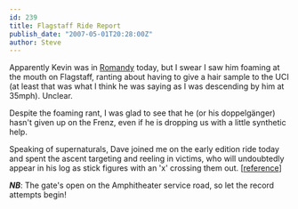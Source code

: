 ```yaml
---
id: 239
title: Flagstaff Ride Report
publish_date: "2007-05-01T20:28:00Z"
author: Steve
---
```

Apparently Kevin was in [Romandy](http://www.cyclingnews.com/road/2007/may07/romandie07/?id=results/romandie070) today, but I swear I saw him foaming at the mouth on Flagstaff, ranting about having to give a hair sample to the UCI (at least that was what I think he was saying as I was descending by him at 35mph). Unclear.

Despite the foaming rant, I was glad to see that he (or his doppelgänger) hasn't given up on the Frenz, even if he is dropping us with a little synthetic help.

Speaking of supernaturals, Dave joined me on the early edition ride today and spent the ascent targeting and reeling in victims, who will undoubtedly appear in his log as stick figures with an 'x' crossing them out. \[[reference](http://www.flagstafffrenzy.org/2004/10/24/extreme-lunch-brake)\]

**_NB_**: The gate's open on the Amphitheater service road, so let the record attempts begin!
